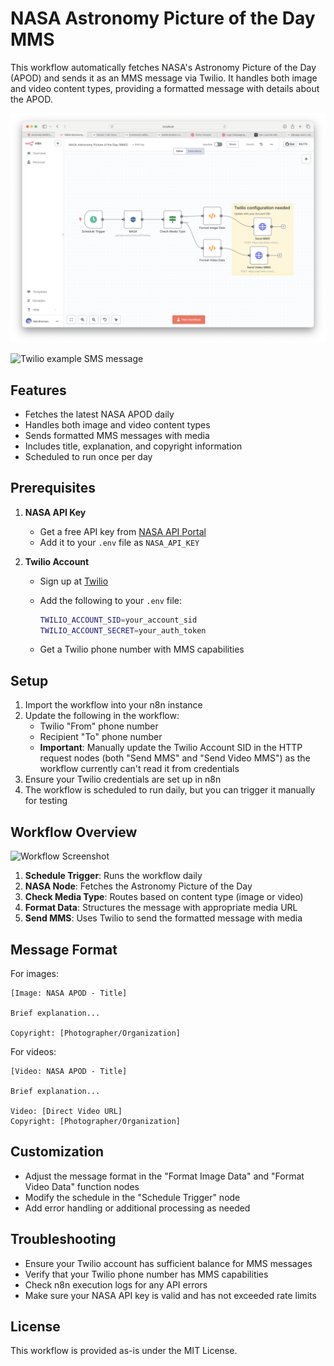 # NASA Astronomy Picture of the Day MMS

This workflow automatically fetches NASA's Astronomy Picture of the Day (APOD) and sends it as an MMS message via Twilio. It handles both image and video content types, providing a formatted message with details about the APOD.

![Workflow Screenshot](./assets/screenshot-twilio-configuration-needed.png)

![Twilio example SMS message](./assets/screenshot-twilio-example-mms.png)

## Features

- Fetches the latest NASA APOD daily
- Handles both image and video content types
- Sends formatted MMS messages with media
- Includes title, explanation, and copyright information
- Scheduled to run once per day

## Prerequisites

1. **NASA API Key**
   - Get a free API key from [NASA API Portal](https://api.nasa.gov/)
   - Add it to your `.env` file as `NASA_API_KEY`

2. **Twilio Account**
   - Sign up at [Twilio](https://www.twilio.com/)
   - Add the following to your `.env` file:

     ```bash
     TWILIO_ACCOUNT_SID=your_account_sid
     TWILIO_ACCOUNT_SECRET=your_auth_token
     ```

   - Get a Twilio phone number with MMS capabilities

## Setup

1. Import the workflow into your n8n instance
2. Update the following in the workflow:
   - Twilio "From" phone number
   - Recipient "To" phone number
   - **Important**: Manually update the Twilio Account SID in the HTTP request nodes (both "Send MMS" and "Send Video MMS") as the workflow currently can't read it from credentials
3. Ensure your Twilio credentials are set up in n8n
4. The workflow is scheduled to run daily, but you can trigger it manually for testing

## Workflow Overview

![Workflow Screenshot](./assets/screenshot-twilio-example-mms.png)

1. **Schedule Trigger**: Runs the workflow daily
2. **NASA Node**: Fetches the Astronomy Picture of the Day
3. **Check Media Type**: Routes based on content type (image or video)
4. **Format Data**: Structures the message with appropriate media URL
5. **Send MMS**: Uses Twilio to send the formatted message with media

## Message Format

For images:

```text
[Image: NASA APOD - Title]

Brief explanation...

Copyright: [Photographer/Organization]
```

For videos:

```text
[Video: NASA APOD - Title]

Brief explanation...

Video: [Direct Video URL]
Copyright: [Photographer/Organization]
```

## Customization

- Adjust the message format in the "Format Image Data" and "Format Video Data" function nodes
- Modify the schedule in the "Schedule Trigger" node
- Add error handling or additional processing as needed

## Troubleshooting

- Ensure your Twilio account has sufficient balance for MMS messages
- Verify that your Twilio phone number has MMS capabilities
- Check n8n execution logs for any API errors
- Make sure your NASA API key is valid and has not exceeded rate limits

## License

This workflow is provided as-is under the MIT License.
